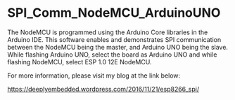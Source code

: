 # SPI_Comm_NodeMCU_ArduinoUNO
The NodeMCU is programmed using the Arduino Core libraries in the Arduino IDE. This software enables and demonstrates
SPI communication between the NodeMCU being the master, and Arduino UNO being the slave. While flashing Arduino UNO, select
the board as Arduino UNO and while flashing NodeMCU, select ESP 1.0 12E NodeMCU.

For more information, please visit my blog at the link below:

https://deeplyembedded.wordpress.com/2016/11/21/esp8266_spi/

